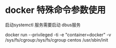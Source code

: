 # docker 特殊命令参数使用

启动systemctl 服务需要启动 dbus服务



docker run --privileged  -ti -e "container=docker"  -v /sys/fs/cgroup:/sys/fs/cgroup  centos  /usr/sbin/init 